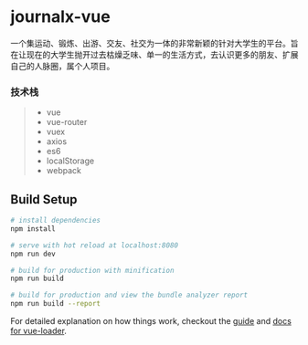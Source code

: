 # journalx-vue

一个集运动、锻炼、出游、交友、社交为一体的非常新颖的针对大学生的平台。旨在让现在的大学生抛开过去枯燥乏味、单一的生活方式，去认识更多的朋友、扩展自己的人脉圈，属个人项目。

### 技术栈

> * vue
> * vue-router
> * vuex
> * axios
> * es6
> * localStorage
> * webpack


## Build Setup

``` bash
# install dependencies
npm install

# serve with hot reload at localhost:8080
npm run dev

# build for production with minification
npm run build

# build for production and view the bundle analyzer report
npm run build --report
```

For detailed explanation on how things work, checkout the [guide](http://vuejs-templates.github.io/webpack/) and [docs for vue-loader](http://vuejs.github.io/vue-loader).
